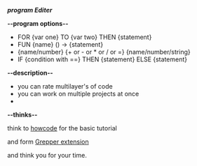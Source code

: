 ***program Editer***

**--program options--**
* FOR {var one} TO {var two} THEN {statement}
* FUN {name} () -> {statement}
* {name/number} {+ or - or * or / or =} {name/number/string}
* IF {condition with ==} THEN {statement} ELSE {statement}

**--description--**
* you can rate multilayer's of code
* you can work on multiple projects at once
* 
**--thinks--**

think to [howcode](https://www.youtube.com/howCode) for the basic tutorial

and form [Grepper extension](https://chrome.google.com/webstore/detail/grepper/amaaokahonnfjjemodnpmeenfpnnbkco)

and think you for your time.
